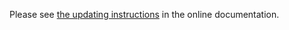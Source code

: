 Please see [the updating instructions](https://doc.znuny.org/doc/manual/admin/6.0/en/html/updating.html)
in the online documentation.
